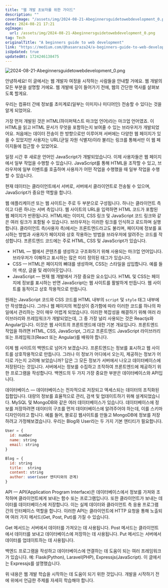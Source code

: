 ```yaml
---
title: "웹 개발 초보자를 위한 가이드"
description: ""
coverImage: "/assets/img/2024-08-21-Abeginnersguidetowebdevelopment_0.png"
date: 2024-08-21 17:21
ogImage: 
  url: /assets/img/2024-08-21-Abeginnersguidetowebdevelopment_0.png
tag: Tech
originalTitle: "A beginners guide to web development"
link: "https://medium.com/@hasanraza24/a-beginners-guide-to-web-development-76c65a8b76f9"
isUpdated: true
updatedAt: 1724246138475
---
```



![2024-08-21-Abeginnersguidetowebdevelopment_0.png](/assets/img/2024-08-21-Abeginnersguidetowebdevelopment_0.png)

안녕하세요! 이 글에서는 웹 개발자 여정을 시작하는 사람들을 안내할 거에요. 웹 개발의 모든 부분을 설명할 거에요. 웹 개발에 깊이 들어가기 전에, 웹의 간단한 역사를 살펴보도록 할게요.

우리는 컴퓨터 간에 정보를 초미계로(일부는 이미지나 미디어인) 전송할 수 있다는 것을 알게 되었어요.

가장 먼저 개발된 것은 HTML(하이퍼텍스트 마크업 언어)라는 마크업 언어였죠. 이 HTML을 읽고 HTML 문서가 무엇을 포함하는지 보여줄 수 있는 브라우저가 개발되었어요. 처음에는 데이터 전송이 한 방향으로만 이루어져 서버에는 다양한 웹 페이지가 있을 수 있었지만 사용자는 URL(균일 자원 식별자)이라 불리는 링크를 통해서만 이 웹 페이지들에 접근할 수 있었어요.

<div class="content-ad"></div>

일정 시간 후 새로운 언어인 JavaScript가 개발되었습니다. 이제 사용자들은 웹 페이지에서 일부 작업을 수행할 수 있습니다. JavaScript를 통해 HTML을 조작할 수 있고, 브라우저에 일부 이벤트를 호출하며 사용자가 어떤 작업을 수행했을 때 일부 작업을 수행할 수 있습니다.

현재 데이터는 클라이언트에서 서버로, 서버에서 클라이언트로 전송될 수 있으며, JavaScript가 중요한 역할을 합니다.

웹 애플리케이션 또는 웹 사이트는 주로 두 부분으로 구성됩니다. 하나는 클라이언트 측이고 다른 하나는 서버 측입니다. 웹 사이트의 URL을 입력하면 HTML 코드가 포함된 웹 페이지가 반환됩니다. HTML에는 이미지, CSS 링크 및 JavaScript 코드 링크와 같은 여러 링크가 포함될 수 있습니다. 브라우저는 이러한 링크를 인식하고 로드하며 실행합니다. 클라이언트 측(사용자 측)에서는 프론트엔드라고도 불리며, 페이지에 정보를 표시하는 방법과 사용자가 페이지와 상호 작용하는 방법을 브라우저에 알려주는 코드를 작성합니다. 프론트엔드 코드에는 주로 HTML, CSS 및 JavaScript가 있습니다.

- HTML — 웹에서 콘텐츠를 생성하고 구조화하기 위해 사용되는 마크업 언어입니다. 브라우저가 이해하고 표시하는 많은 미리 정의된 태그가 있습니다.
- CSS — HTML은 페이지의 뼈대를 생성하며, CSS는 스타일을 삽입합니다. 예를 들어 색상, 글꼴 및 레이아웃입니다.
- JavaScript — 현재 웹 개발에서 가장 중요한 요소입니다. HTML 및 CSS는 페이지에 정보를 표시하는 반면 JavaScript는 웹 사이트를 활발하게 만듭니다. 웹 사이트를 동적이고 상호 작용적으로 만듭니다.

<div class="content-ad"></div>

원래는 JavaScript 코드와 CSS 코드를 HTML 내부의 `script` 및 `style` 태그 내부에만 작성했습니다. 그러나 웹 페이지의 복잡성이 증가함에 따라 이러한 코드를 하나의 파일에서 관리하는 것이 매우 어렵게 되었습니다. 이러한 복잡성을 해결하기 위해 여러 라이브러리와 프레임워크가 개발되었는데, 그 중 가장 널리 사용되는 것은 Reactjs와 Angular입니다. 이것은 웹 사이트의 프론트엔드에 대한 기본 개요입니다. 프론트엔드 작업을 하려면 HTML, CSS, JavaScript, 그리고 프론트엔드 JavaScript 라이브러리 또는 프레임워크(React 또는 Angular)를 배워야 합니다.

이제 웹 사이트의 백엔드로 넘어가 보겠습니다. 프론트엔드는 정보를 표시하고 웹 사이트를 상호작용적으로 만듭니다. 그러나 이 정보가 어디에서 오는지, 제공하는 정보가 어디로 가는지 고려해 보았습니까? 답은 그 모든 정보가 서버에서 나오고 데이터베이스에 저장된다는 것입니다. 서버에서는 정보를 수집하고 조작하여 프론트엔드에 제공하기 위한 프로그램을 작성합니다. 백엔드의 두 가지 가장 중요한 부분은 데이터베이스와 API입니다.

데이터베이스 — 데이터베이스는 전자적으로 저장되고 액세스되는 데이터의 조직화된 집합입니다. 대량의 정보를 효율적으로 관리, 검색 및 업데이트하기 위해 설계되었습니다. MySQL 및 MongoDB와 같은 여러 데이터베이스가 있습니다. 데이터베이스에 정보를 저장하려면 데이터의 구조를 먼저 데이터베이스에 알려주어야 하는데, 이를 스키마 디자인이라고 합니다. 예를 들어, 블로깅 웹사이트를 만들고 MongoDB에 정보를 저장하려고 가정해보겠습니다. 우리는 Blog와 User라는 두 가지 기본 엔티티가 필요합니다.

```js
User = {
  id: number
  name: string
  email: string
}

Blog = {
  id: string
  title:  string
  content: string
  author: user(user 엔티티와의 관계)
}
```

<div class="content-ad"></div>

API — API(Application Program Interface)은 데이터베이스에서 정보를 가져와 조작하며 클라이언트에게 보내는 함수 또는 프로그램입니다. 또한 클라이언트가 보내는 데이터를 데이터베이스에 저장합니다. 이는 실제 데이터와 클라이언트 측 응용 프로그램 간의 인터페이스 역할을 합니다. 이러한 API는 클라이언트에 HTTP 요청을 통해 노출되며 여러 가지 메서드(Get, Post, Put)를 가질 수 있습니다.

Get 메서드는 서버에서 데이터를 가져오는 데 사용됩니다. Post 메서드는 클라이언트에서 데이터를 보내고 데이터베이스에 저장하는 데 사용됩니다. Put 메서드는 서버에서 데이터를 업데이트하는 데 사용됩니다.

백엔드 프로그램을 작성하고 데이터베이스에 연결하는 데 도움이 되는 여러 프레임워크가 있습니다. 예: Flask(Python), Laravel(PHP), Expressjs(JavaScript). 이 글에서는 Expressjs를 설명했습니다.

위 내용은 웹 개발 학습을 시작하는 데 도움이 되기 위한 것입니다. 개발을 시작하기 전에 위에서 언급한 주제를 자세히 학습해야 합니다.